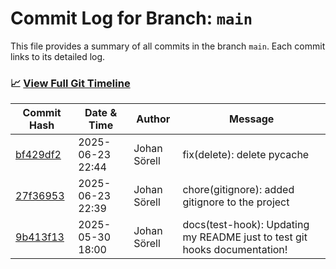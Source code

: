 # Commit Log for Branch: `main`

This file provides a summary of all commits in the branch `main`.
Each commit links to its detailed log.

### 📈 [View Full Git Timeline](./git_timeline_report.md)

| Commit Hash | Date & Time       | Author       | Message           |
|-------------|------------------|--------------|-------------------|
| [bf429df2](./bf429df2.md) | 2025-06-23 22:44 | Johan Sörell | fix(delete): delete pycache |
| [27f36953](./27f36953.md) | 2025-06-23 22:39 | Johan Sörell | chore(gitignore): added gitignore to the project |
| [9b413f13](./9b413f13.md) | 2025-05-30 18:00 | Johan Sörell | docs(test-hook): Updating my README just to test git hooks documentation! |
